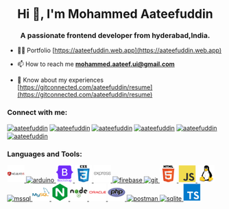 <h1 align="center">Hi 👋, I'm Mohammed Aateefuddin</h1>
<h3 align="center">A passionate frontend developer from hyderabad,India.</h3>


- 👨‍💻 Portfolio [https://aateefuddin.web.app](https://aateefuddin.web.app)

- 📫 How to reach me **mohammed.aateef.ui@gmail.com**

- 📄 Know about my experiences [https://gitconnected.com/aateefuddin/resume](https://gitconnected.com/aateefuddin/resume)

<h3 align="left">Connect with me:</h3>
<p align="left">
<a href="https://twitter.com/aateefuddin" target="blank"><img align="center" src="https://cdn.jsdelivr.net/npm/simple-icons@3.0.1/icons/twitter.svg" alt="aateefuddin" height="30" width="40" /></a>
<a href="https://linkedin.com/in/aateefuddin" target="blank"><img align="center" src="https://cdn.jsdelivr.net/npm/simple-icons@3.0.1/icons/linkedin.svg" alt="aateefuddin" height="30" width="40" /></a>
<a href="https://fb.com/aateefuddin" target="blank"><img align="center" src="https://cdn.jsdelivr.net/npm/simple-icons@3.0.1/icons/facebook.svg" alt="aateefuddin" height="30" width="40" /></a>
<a href="https://instagram.com/aateefuddin" target="blank"><img align="center" src="https://cdn.jsdelivr.net/npm/simple-icons@3.0.1/icons/instagram.svg" alt="aateefuddin" height="30" width="40" /></a>
<a href="https://www.hackerrank.com/aateefuddin" target="blank"><img align="center" src="https://cdn.jsdelivr.net/npm/simple-icons@3.0.1/icons/hackerrank.svg" alt="aateefuddin" height="30" width="40" /></a>
<a href="https://discord.gg/aateefuddin" target="blank"><img align="center" src="https://cdn.jsdelivr.net/npm/simple-icons@3.0.1/icons/discord.svg" alt="aateefuddin" height="30" width="40" /></a>
</p>

<h3 align="left">Languages and Tools:</h3>
<p align="left"> <a href="https://angular.io" target="_blank"> <img src="https://raw.githubusercontent.com/devicons/devicon/master/icons/angularjs/angularjs-original-wordmark.svg" alt="angularjs" width="40" height="40"/> </a> <a href="https://www.arduino.cc/" target="_blank"> <img src="https://cdn.worldvectorlogo.com/logos/arduino-1.svg" alt="arduino" width="40" height="40"/> </a> <a href="https://getbootstrap.com" target="_blank"> <img src="https://raw.githubusercontent.com/devicons/devicon/master/icons/bootstrap/bootstrap-plain-wordmark.svg" alt="bootstrap" width="40" height="40"/> </a> <a href="https://www.w3schools.com/css/" target="_blank"> <img src="https://raw.githubusercontent.com/devicons/devicon/master/icons/css3/css3-original-wordmark.svg" alt="css3" width="40" height="40"/> </a> <a href="https://expressjs.com" target="_blank"> <img src="https://raw.githubusercontent.com/devicons/devicon/master/icons/express/express-original-wordmark.svg" alt="express" width="40" height="40"/> </a> <a href="https://firebase.google.com/" target="_blank"> <img src="https://www.vectorlogo.zone/logos/firebase/firebase-icon.svg" alt="firebase" width="40" height="40"/> </a> <a href="https://git-scm.com/" target="_blank"> <img src="https://www.vectorlogo.zone/logos/git-scm/git-scm-icon.svg" alt="git" width="40" height="40"/> </a> <a href="https://www.w3.org/html/" target="_blank"> <img src="https://raw.githubusercontent.com/devicons/devicon/master/icons/html5/html5-original-wordmark.svg" alt="html5" width="40" height="40"/> </a> <a href="https://developer.mozilla.org/en-US/docs/Web/JavaScript" target="_blank"> <img src="https://raw.githubusercontent.com/devicons/devicon/master/icons/javascript/javascript-original.svg" alt="javascript" width="40" height="40"/> </a> <a href="https://www.linux.org/" target="_blank"> <img src="https://raw.githubusercontent.com/devicons/devicon/master/icons/linux/linux-original.svg" alt="linux" width="40" height="40"/> </a> <a href="https://www.microsoft.com/en-us/sql-server" target="_blank"> <img src="https://cdn.worldvectorlogo.com/logos/microsoft-sql-server.svg" alt="mssql" width="40" height="40"/> </a> <a href="https://www.mysql.com/" target="_blank"> <img src="https://raw.githubusercontent.com/devicons/devicon/master/icons/mysql/mysql-original-wordmark.svg" alt="mysql" width="40" height="40"/> </a> <a href="https://www.nginx.com" target="_blank"> <img src="https://raw.githubusercontent.com/devicons/devicon/master/icons/nginx/nginx-original.svg" alt="nginx" width="40" height="40"/> </a> <a href="https://nodejs.org" target="_blank"> <img src="https://raw.githubusercontent.com/devicons/devicon/master/icons/nodejs/nodejs-original-wordmark.svg" alt="nodejs" width="40" height="40"/> </a> <a href="https://www.oracle.com/" target="_blank"> <img src="https://raw.githubusercontent.com/devicons/devicon/master/icons/oracle/oracle-original.svg" alt="oracle" width="40" height="40"/> </a> <a href="https://www.php.net" target="_blank"> <img src="https://raw.githubusercontent.com/devicons/devicon/master/icons/php/php-original.svg" alt="php" width="40" height="40"/> </a> <a href="https://postman.com" target="_blank"> <img src="https://www.vectorlogo.zone/logos/getpostman/getpostman-icon.svg" alt="postman" width="40" height="40"/> </a> <a href="https://www.sqlite.org/" target="_blank"> <img src="https://www.vectorlogo.zone/logos/sqlite/sqlite-icon.svg" alt="sqlite" width="40" height="40"/> </a> <a href="https://www.typescriptlang.org/" target="_blank"> <img src="https://raw.githubusercontent.com/devicons/devicon/master/icons/typescript/typescript-original.svg" alt="typescript" width="40" height="40"/> </a> </p>

